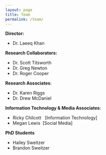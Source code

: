 ```yaml
---
layout: page
title: Team
permalink: /team/
---
```



**Director:**

* Dr. Laeeq Khan&nbsp;


**Research Collaborators:&nbsp;**

* Dr. Scott Titsworth
* Dr. Greg Newton
* Dr. Roger Cooper


**Research Associates**:

* Dr. Karen Riggs
* Dr. Drew McDaniel


**Information Technology & Media Associates**:

* Ricky Chilcott&nbsp; &nbsp;[Information Technology]
* Megan Lewis &nbsp;[Social Media] &nbsp; &nbsp;&nbsp;


**PhD Students**

* Hailey Sweitzer
* Brandon Sweitzer


&nbsp;